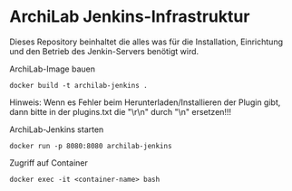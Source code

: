 # ArchiLab Jenkins-Infrastruktur
Dieses Repository beinhaltet die alles was für die Installation, Einrichtung und den Betrieb des Jenkin-Servers benötigt wird.


ArchiLab-Image bauen

``` posh
docker build -t archilab-jenkins .
```

Hinweis: Wenn es Fehler beim Herunterladen/Installieren der Plugin gibt, dann bitte in der plugins.txt die "\r\n" durch "\n" ersetzen!!!


ArchiLab-Jenkins starten
``` posh
docker run -p 8080:8080 archilab-jenkins
```

Zugriff auf Container
``` posh
docker exec -it <container-name> bash
```